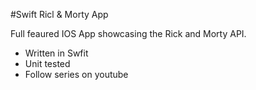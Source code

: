 #Swift Ricl & Morty App

Full feaured IOS App showcasing the Rick and Morty API.

- Written in Swfit
- Unit tested
- Follow series on youtube
